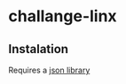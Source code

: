 # challange-linx

## Instalation

Requires a [json library](https://linux.tips/programming/how-to-install-and-use-json-cpp-library-on-ubuntu-linux-os)